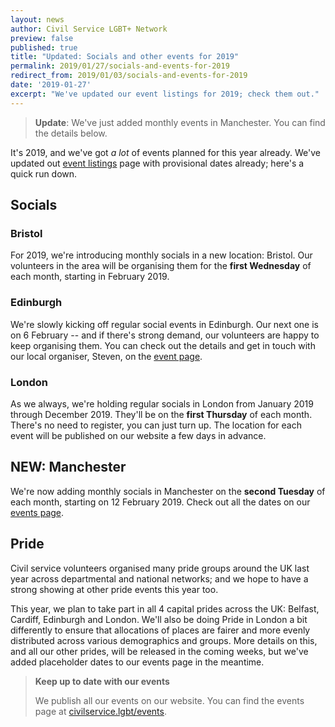 ```yaml
---
layout: news
author: Civil Service LGBT+ Network
preview: false
published: true
title: "Updated: Socials and other events for 2019"
permalink: 2019/01/27/socials-and-events-for-2019
redirect_from: 2019/01/03/socials-and-events-for-2019
date: '2019-01-27'
excerpt: "We've updated our event listings for 2019; check them out."
---
```


> **Update**: We've just added monthly events in Manchester. You can find the details below.

It's 2019, and we've got *a lot* of events planned for this year already. We've updated out [event listings](/events) page with provisional dates already; here's a quick run down.

## Socials

### Bristol

For 2019, we're introducing monthly socials in a new location: Bristol. Our volunteers in the area will be organising them for the **first Wednesday** of each month, starting in February 2019.

### Edinburgh

We're slowly kicking off regular social events in Edinburgh. Our next one is on 6 February -- and if there's strong demand, our volunteers are happy to keep organising them. You can check out the details and get in touch with our local organiser, Steven, on the [event page](/event/2019-02-06-edinburgh-social/).

### London

As we always, we're holding regular socials in London from January 2019 through December 2019. They'll be on the **first Thursday** of each month. There's no need to register, you can just turn up. The location for each event will be published on our website a few days in advance.

## NEW: Manchester

We're now adding monthly socials in Manchester on the **second Tuesday** of each month, starting on 12 February 2019. Check out all the dates on our [events page](/events).

## Pride

Civil service volunteers organised many pride groups around the UK last year across departmental and national networks; and we hope to have a strong showing at other pride events this year too.

This year, we plan to take part in all 4 capital prides across the UK: Belfast, Cardiff, Edinburgh and London. We'll also be doing Pride in London a bit differently to ensure that allocations of places are fairer and more evenly distributed across various demographics and groups. More details on this, and all our other prides, will be released in the coming weeks, but we've added placeholder dates to our events page in the meantime.

> **Keep up to date with our events**
>
> We publish all our events on our website. You can find the events page at [civilservice.lgbt/events](/events).
